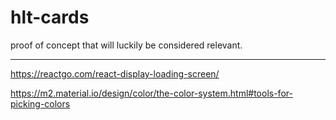 # hlt-cards
proof of concept that will luckily be considered relevant.

---

https://reactgo.com/react-display-loading-screen/

https://m2.material.io/design/color/the-color-system.html#tools-for-picking-colors
